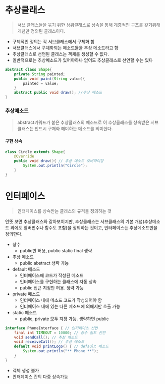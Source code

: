 # 추상클래스

> 서브 클래스들을 묶기 위한 상위클래스로 상속을 통해 계층적인 구조를 갖기위해 개념만 정의된 클래스이다.

- 구체적인 정의는 각 서브클래스에서 구체화 함
- 서브클래스에서 구체화되는 메소드들을 추상 메소드라고 함
- 추상클래스로 선언된 클래스는 객체를 생성할 수 없다.
- 일반적으로는 추상메소드가 있어야하나 없어도 추상클래스로 선언할 수는 있다

```java
abstract class Shape{
    private String painted;
    public void paint(String value){
        painted = value;
    }
    abstract public void draw(); //추상 메소드
}
```

### 추상메소드

> abstract키워드가 붙은 추상클래스의 메소드로 이 추상클래스를 상속받은 서브클래스는 반드시 구체화 해야하는 메소드를 의미한다.

#### 구현 상속

```java
class Circle extends Shape{
    @Override
    public void draw(){ // 추상 메소드 오버라이딩
        System.out.println("Circle");
    }
}
```

# 인터페이스

> 인터페이스를 상속받는 클래스의 규격을 정의하는 것

언뜻 보면 추상클래스와 같아보이지만, 추상클래스는 서브클래스의 기본 개념(추상메소드 외에도 멤버변수나 함수도 포함)을 정의하는 것이고, 인터페이스는 추상메소드만을 정의한다.

- 상수
  - public만 허용, public static final 생략
- 추상 메소드
  - public abstract 생략 가능
- default 메소드
  - 인터페이스에 코드가 작성된 메소드
  - 인터페이스를 구현하는 클래스에 자동 상속
  - public 접근 지정만 허용. 생략 가능
- private 메소드
  - 인터페이스 내에 메소드 코드가 작성되어야 함
  - 인터페이스 내에 있는 다른 메소드에 의해서만 호출 가능
- static 메소드
  - public, private 모두 지정 가능. 생략하면 public

```java
interface PhoneInterface { // 인터페이스 선언
    final int TIMEOUT = 10000; // 상수 필드 선언
    void sendCall(); // 추상 메소드
    void receiveCall(); // 추상 메소드
    default void printLogo() { // default 메소드
        System.out.println("** Phone **");
    }
}
```

- 객체 생성 불가
- 인터페이스 간의 다중 상속가능
